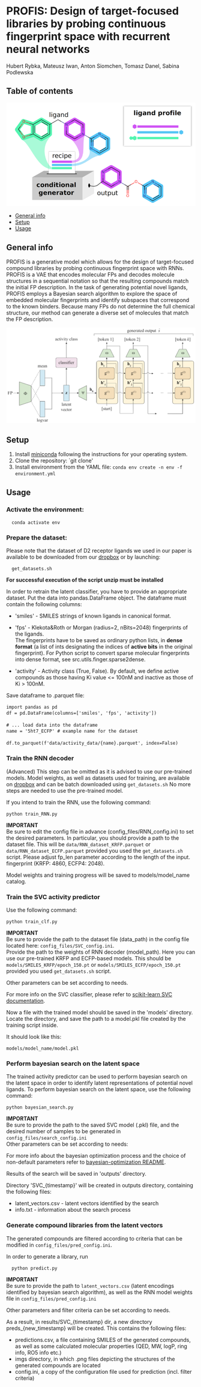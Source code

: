 # PROFIS: Design of target-focused libraries by probing continuous fingerprint space with recurrent neural networks
Hubert Rybka, Mateusz Iwan, Anton Siomchen, Tomasz Danel, Sabina Podlewska

## Table of contents

![TOC](https://github.com/hubertrybka/profis/blob/main/figures/TOC.png)

* [General info](#general-info)
* [Setup](#setup)
* [Usage](#usage)

## General info

PROFIS is a generative model which allows for the design of target-focused compound libraries by probing continuous 
fingerprint space with RNNs. PROFIS is a VAE that encodes molecular FPs and decodes molecule structures 
in a sequential notation so that the resulting compounds match the initial FP description. In the task of generating 
potential novel ligands, PROFIS employs a Bayesian search algorithm to explore the space of embedded molecular fingerprints 
and identify subspaces that correspond to the known binders. Because many FPs do not determine the full chemical structure, 
our method can generate a diverse set of molecules that match the FP description.

![arch](https://github.com/hubertrybka/profis/blob/main/figures/architecture.png)

## Setup

1. Install [miniconda](https://docs.conda.io/en/latest/miniconda.html) following the instructions for your operating
   system.
2. Clone the repository: `git clone'
3. Install environment from the YAML file: `conda env create -n env -f environment.yml`

## Usage

### Activate the environment:

      conda activate env

### Prepare the dataset:

Please note that the dataset of D2 receptor ligands we used in our paper is available to be downloaded from
our [dropbox](https://www.dropbox.com/scl/fi/n5v2v8e8z63ca3i6byshk/datasets.zip?rlkey=csa1epu0mcuz2fvnevtw8jscl&dl=0) or by
launching:

      get_datasets.sh

**For successful execution of the script unzip must be installed**

In order to retrain the latent classifier, you have to provide an appropriate dataset. Put the data into
pandas.DataFrame object. The dataframe must contain the following columns:

* 'smiles' - SMILES strings of known ligands in canonical format.

* 'fps' - Klekota&Roth or Morgan (radius=2, nBits=2048) fingerprints of the ligands.  
  The fingerprints have to be saved as ordinary python lists, in **dense format** (a list of ints designating the indices
  of **active bits** in the original fingerprint).
  For Python script to convert sparse molecular fingerprints into dense format, see src.utils.finger.sparse2dense.

* 'activity' - Activity class (True, False). By default, we define active compounds as those having
  Ki value <= 100nM and inactive as those of Ki > 100nM.

Save dataframe to .parquet file:

```
import pandas as pd
df = pd.DataFrame(columns=['smiles', 'fps', 'activity'])

# ... load data into the dataframe
name = '5ht7_ECFP' # example name for the dataset

df.to_parquet(f'data/activity_data/{name}.parquet', index=False)
```

### Train the RNN decoder

(Advanced) This step can be omitted as it is advised to use our pre-trained models. Model weights, as well as datasets
used for training, are available
on [dropbox](https://www.dropbox.com/scl/fi/e4xfi71gr2ih612ud8wai/models.zip?rlkey=8jrut4dexkmqj8egjcsphhdmu&dl=0) and can be
batch downloaded using `get_datasets.sh` No more steps are needed to use the pre-trained model.

If you intend to train the RNN, use the following command:

    python train_RNN.py

**IMPORTANT**  
Be sure to edit the config file in advance (config_files/RNN_config.ini) to set the desired parameters.
In particular, you should provide a path to the dataset file. This will be `data/RNN_dataset_KRFP.parquet`
or `data/RNN_dataset_ECFP.parquet`
provided you used the `get_datasets.sh` script. Please adjust fp_len parameter according to the length of the input.
fingerprint (KRFP: 4860, ECFP4: 2048).

Model weights and training progress will be saved to models/model_name catalog.

### Train the SVC activity predictor

Use the following command:

    python train_clf.py

**IMPORTANT**  
Be sure to provide the path to the dataset file (data_path) in the config file located
here: `config_files/SVC_config.ini`.  
Provide the path to the weights of RNN decoder (model_path). Here you can use our pre-trained KRFP and ECFP-based models.
This should be `models/SMILES_KRFP/epoch_150.pt` or `models/SMILES_ECFP/epoch_150.pt` provided you used `get_datasets.sh`
script.

Other parameters can be set according to needs.

For more info on the SVC classifier, please refer
to [scikit-learn SVC documentation](https://scikit-learn.org/stable/modules/generated/sklearn.svm.SVC.html).

Now a file with the trained model should be saved in the 'models' directory. Locate the directory,
and save the path to a model.pkl file created by the training script inside.

It should look like this:

    models/model_name/model.pkl

### Perform bayesian search on the latent space

The trained activity predictor can be used to perform bayesian search on the latent space in order to identify latent
representations of potential novel ligands.
To perform bayesian search on the latent space, use the following command:

    python bayesian_search.py

**IMPORTANT**  
Be sure to provide the path to the saved SVC model (.pkl) file, and the desired number of samples to be generated
in `config_files/search_config.ini`  
Other parameters can be set according to needs:

For more info about the bayesian optimization process and the choice of non-default parameters refer to
[bayesian-optimization README](https://github.com/bayesian-optimization/BayesianOptimization).

Results of the search will be saved in 'outputs' directory.

Directory 'SVC_{timestamp}' will be created in outputs directory, containing the following files:

* latent_vectors.csv - latent vectors identified by the search
* info.txt - information about the search process

### Generate compound libraries from the latent vectors

The generated compounds are filtered according to criteria that can be modified in `config_files/pred_config.ini`.

In order to generate a library, run

      python predict.py

**IMPORTANT**  
Be sure to provide the path to `latent_vectors.csv` (latent encodings identified by bayesian search algorithm), as well as
the RNN model weights file in `config_files/pred_config.ini`

Other parameters and filter criteria can be set according to needs.

As a result, in results/SVC_{timestamp} dir, a new directory preds_{new_timestamp} will be created. This contains the
following files:

* predictions.csv, a file containing SMILES of the generated compounds, as well as some calculated molecular properties
  (QED, MW, logP, ring info, RO5 info etc.)
* imgs directory, in which .png files depicting the structures of the generated compounds are located
* config.ini, a copy of the configuration file used for prediction (incl. filter criteria)


